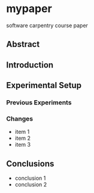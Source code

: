 # mypaper
software carpentry course paper

## Abstract

## Introduction 

## Experimental Setup

### Previous Experiments
### Changes
- item 1
- item 2
- item 3


## Conclusions
- conclusion 1
- conclusion 2



